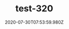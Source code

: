 ---
title: test-320
date: 2020-07-30T07:53:59.980Z
banner_subcontent: asdfsf
category: Case studies
focus: Improving workplace culture
role: Sole trader
organisation_size: Large (250+ employees)
industry: Manufacturing
content: Lorem ipsum dolor sit amet, consectetur adipiscing elit, sed do eiusmod tempor incididunt ut labore et dolore magna aliqua. Ut enim ad minim veniam, quis nostrud exercitation ullamco laboris nisi ut aliquip ex ea commodo consequat. Duis aute irure dolor in reprehenderit in voluptate velit esse cillum dolore eu fugiat nulla pariatur. Excepteur sint occaecat cupidatat non proident, sunt in culpa qui officia deserunt mollit anim id est laborum.
---
